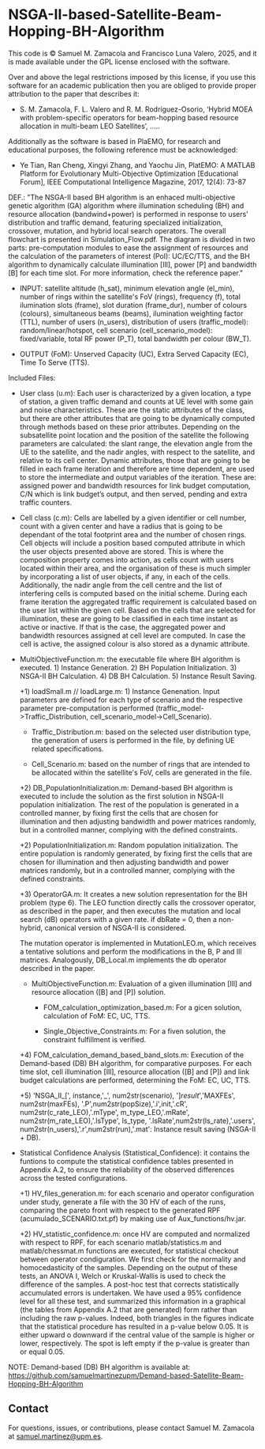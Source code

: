 # NSGA-II-based-Satellite-Beam-Hopping-BH-Algorithm

This code is © Samuel M. Zamacola and Francisco Luna Valero, 2025, and it is made available under the GPL license enclosed with the software.

Over and above the legal restrictions imposed by this license, if you use this software for an academic publication then you are obliged to provide proper attribution to the paper that describes it:
+ S. M. Zamacola, F. L. Valero and R. M. Rodríguez-Osorio, ‘Hybrid MOEA with problem-specific operators for beam-hopping based resource allocation in multi-beam LEO Satellites’, .....

Additionally as the software is based in PlaEMO, for research and educational purposes, the following reference must be acknowledged:
+ Ye Tian, Ran Cheng, Xingyi Zhang, and Yaochu Jin, PlatEMO: A MATLAB Platform for Evolutionary Multi-Objective Optimization [Educational Forum], IEEE Computational Intelligence Magazine, 2017, 12(4): 73-87

DEF.: "The NSGA-II based BH algorithm is an enhaced multi-objective genetic algorithm (GA) algorithm where illumination scheduling (BH) and resource allocation (bandwind+power) is performed in response to users' distribution and traffic demand, featuring specialized initialization, crossover, mutation, and hybrid local search operators. The overall flowchart is presented in Simulation_Flow.pdf. The diagram is divided in two parts: pre-computation modules to ease the assignment of resources and the calculation of the parameters of interest (PoI): UC/EC/TTS, and the BH algorithm to dynamically calculate illumination [Ill], power [P] and bandwidth [B] for each time slot. For more information, check the reference paper."

 
* INPUT: satellite altitude (h_sat), minimum elevation angle (el_min), number of rings within the satellite's FoV (rings), frequency (f), total ilumination slots (frame), slot duration (frame_dur), number of colours (colours), simultaneous beams (beams), ilumination weighting factor (TTL), number of users (n_users), distribution of users (traffic_model): random/linear/hotspot, cell scenario (cell_scenario_model): fixed/variable, total RF power (P_T), total bandwidth per colour (BW_T).

 
* OUTPUT (FoM): Unserved Capacity (UC), Extra Served Capacity (EC), Time To Serve (TTS).
 
Included Files:
 
+ User class (u.m): Each user is characterized by a given location, a type of station, a given traffic demand and
counts at UE level with some gain and noise characteristics. These are the static attributes of
the class, but there are other attributes that are going to be dynamically computed through
methods based on these prior attributes. Depending on the subsatellite point location and the
position of the satellite the following parameters are calculated: the slant range, the elevation
angle from the UE to the satellite, and the nadir angles, with respect to the satellite, and relative
to its cell center. Dynamic attributes, those that are going to be filled in each frame iteration and
therefore are time dependent, are used to store the intermediate and output variables of the
iteration. These are: assigned power and bandwidth resources for link budget computation, C/N
which is link budget’s output, and then served, pending and extra traffic counters.
 
+ Cell class (c.m): Cells are labelled by a given identifier or cell number, count with a given center and have a
radius that is going to be dependant of the total footprint area and the number of chosen rings.
Cell objects will include a position based computed attribute in which the user objects presented
above are stored. This is where the composition property comes into action, as cells count with
users located within their area, and the organisation of these is much simpler by incorporating
a list of user objects, if any, in each of the cells. Additionally, the nadir angle from the cell centre
and the list of interfering cells is computed based on the initial scheme. During each frame
iteration the aggregated traffic requirement is calculated based on the user list within the given
cell. Based on the cells that are selected for illumination, these are going to be classified in each
time instant as active or inactive. If that is the case, the aggregated power and bandwidth
resources assigned at cell level are computed. In case the cell is active, the assigned colour is
also stored as a dynamic attribute.
 
+ MultiObjectiveFunction.m: the executable file where BH algorithm is executed. 1) Instance Generation. 2) BH Population Initialization. 3)  NSGA-II BH Calculation. 4) DB BH Calculation. 5) Instance Result Saving.

  +1) loadSmall.m // loadLarge.m: 1) Instance Genenation. Input parameters are defined for each type of scenario and the respective parameter pre-computation is performed (traffic_model->Traffic_Distribution, cell_scenario_model->Cell_Scenario).
 
    + Traffic_Distribution.m: based on the selected user distribution type, the generation of users is performed in the file, by defining UE related specifications.
 
    + Cell_Scenario.m: based on the number of rings that are intended to be allocated within the satellite's FoV, cells are generated in the file.

  +2)  DB_PopulationInitialization.m: Demand-based BH algorithm is executed to include the solution as the first solution in NSGA-II population initialization. The rest of the population is generated in a controlled manner, by fixing first the cells that are chosen for illumination and then adjusting bandwidth and power matrices randomly, but in a controlled manner, complying with the defined constraints.
 
  +2) PopulationInitialization.m: Random population initialization. The entire population is randomly generated, by fixing first the cells that are chosen for illumination and then adjusting bandwidth and power matrices randomly, but in a controlled manner, complying with the defined constraints.
 
  +3) OperatorGA.m: It creates a new solution representation for the BH problem (type 6). The LEO function directly calls the crossover operator, as described in the paper, and then executes the mutation and local search (dB) operators with a given rate. if dbRate = 0, then a non-hybrid, canonical version of NSGA-II is considered.

  The mutation operator is implemented in MutationLEO.m, which receives a tentative solutions and perform the modifications in the B, P and Ill matrices. Analogously, DB_Local.m implements the db operator described in the paper.

    + MultiObjectiveFunction.m: Evaluation of a given illumination [Ill] and resource allocation ([B] and [P]) solution. 
 
      + FOM_calculation_optimization_based.m: For a gicen solution, calculation of FoM: EC, UC, TTS.
 
      + Single_Objective_Constraints.m: For a fiven solution, the constraint fulfillment is verified.

  +4) FOM_calculation_demand_based_band_slots.m: Execution of the Demand-based (DB) BH algorithm, for comparative purposes. For each time slot, cell illumination [Ill], resource allocation ([B] and [P]) and link budget calculations are performed, determining the FoM: EC, UC, TTS. 

  +5)  'NSGA_II_[', instance,'_', num2str(scenario), ']_result_','MAXFEs', num2str(maxFEs), '.P',num2str(popSize),'.i',init,'.cR', num2str(c_rate_LEO),'.mType', m_type_LEO,'.mRate', num2str(m_rate_LEO),'.lsType', ls_type, '.lsRate',num2str(ls_rate),'.users', num2str(n_users),'.r',num2str(run),'.mat': Instance result saving (NSGA-II + DB).

+ Statistical Confidence Analysis (Statistical_Confidence): it contains the funtions to compute the statistical confidence tables presented in Appendix A.2, to ensure the reliability of the observed differences across the tested configurations.

  +1) HV_files_generation.m: for each scenario and operator configuration under study, generate a file with the 30 HV of each of the runs, comparing the pareto front with respect to the generated RPF (acumulado_SCENARIO.txt.pf) by making use of Aux_functions/hv.jar. 

  +2) HV_statistic_confidence.m: once HV are computed and normalized with respect to RPF, for each scenario matlab/statistics.m and matlab/chessmat.m functions are executed, for statistical checkout between operator condiguration. We first check for the normality and homocedasticity of the samples. Depending on the output of these tests, an ANOVA I, Welch or Kruskal-Wallis is used to check the difference of the samples. A post-hoc test that corrects statistically accumulated errors is undertaken. We have used a 95\% confidence level for all these test, and summarized this information in a graphical (the tables from Appendix A.2 that are generated) form rather than including the raw p-values. Indeed, both triangles in the figures indicate that the statistical procedure has resulted in a p-value below 0.05. It is either upward o downward if the central value of the sample is higher or lower, respectively. The spot is left empty if the p-value is greater than or equal 0.05. 


NOTE: Demand-based (DB) BH algorithm is available at: https://github.com/samuelmartinezupm/Demand-based-Satellite-Beam-Hopping-BH-Algorithm 

## Contact
For questions, issues, or contributions, please contact Samuel M. Zamacola at samuel.martinez@upm.es.

